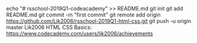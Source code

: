 echo "# rsschool-2019Q1-codeacademy" >> README.md
git init
git add README.md
git commit -m "first commit"
git remote add origin https://github.com/Lik2006/rsschool-2019Q1-html-css.git
git push -u origin master
Lik2006
HTML CSS Basics: https://www.codecademy.com/users/lik2006/achievements

